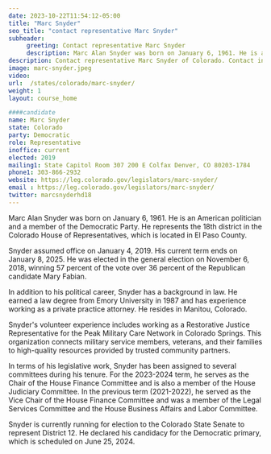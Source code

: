 ```yaml
---
date: 2023-10-22T11:54:12-05:00
title: "Marc Snyder"
seo_title: "contact representative Marc Snyder"
subheader:
     greeting: Contact representative Marc Snyder
     description: Marc Alan Snyder was born on January 6, 1961. He is an American politician and a member of the Democratic Party. He represents the 18th district in the Colorado House of Representatives, which is located in El Paso County.
description: Contact representative Marc Snyder of Colorado. Contact information for alex-valdez includes email address, phone number, and mailing address.
image: marc-snyder.jpeg
video:
url:  /states/colorado/marc-snyder/
weight: 1
layout: course_home

####candidate
name: Marc Snyder
state: Colorado
party: Democratic
role: Representative
inoffice: current
elected: 2019
mailing1: State Capitol Room 307 200 E Colfax Denver, CO 80203-1784
phone1: 303-866-2932
website: https://leg.colorado.gov/legislators/marc-snyder/
email : https://leg.colorado.gov/legislators/marc-snyder/
twitter: marcsnyderhd18
---
```


Marc Alan Snyder was born on January 6, 1961. He is an American politician and a member of the Democratic Party. He represents the 18th district in the Colorado House of Representatives, which is located in El Paso County.

Snyder assumed office on January 4, 2019. His current term ends on January 8, 2025. He was elected in the general election on November 6, 2018, winning 57 percent of the vote over 36 percent of the Republican candidate Mary Fabian.

In addition to his political career, Snyder has a background in law. He earned a law degree from Emory University in 1987 and has experience working as a private practice attorney. He resides in Manitou, Colorado.

Snyder's volunteer experience includes working as a Restorative Justice Representative for the Peak Military Care Network in Colorado Springs. This organization connects military service members, veterans, and their families to high-quality resources provided by trusted community partners.

In terms of his legislative work, Snyder has been assigned to several committees during his tenure. For the 2023-2024 term, he serves as the Chair of the House Finance Committee and is also a member of the House Judiciary Committee. In the previous term (2021-2022), he served as the Vice Chair of the House Finance Committee and was a member of the Legal Services Committee and the House Business Affairs and Labor Committee.

Snyder is currently running for election to the Colorado State Senate to represent District 12. He declared his candidacy for the Democratic primary, which is scheduled on June 25, 2024.
